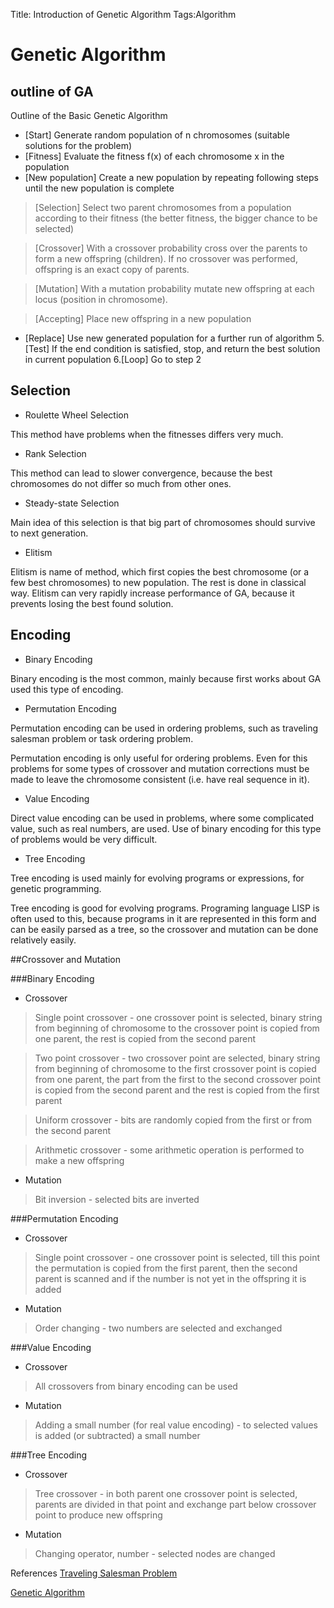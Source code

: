 Title: Introduction of Genetic Algorithm
Tags:Algorithm
# Genetic Algorithm
## outline of GA

Outline of the Basic Genetic Algorithm

- [Start] Generate random population of n chromosomes (suitable solutions for the problem)
- [Fitness] Evaluate the fitness f(x) of each chromosome x in the population
- [New population] Create a new population by repeating following steps until the new population is complete

>[Selection] Select two parent chromosomes from a population according to their fitness (the better fitness, the bigger chance to be selected)

>[Crossover] With a crossover probability cross over the parents to form a new offspring (children). If no crossover was performed, offspring is an exact copy of parents.

>[Mutation] With a mutation probability mutate new offspring at each locus (position in chromosome).

>[Accepting] Place new offspring in a new population

- [Replace] Use new generated population for a further run of algorithm
5.[Test] If the end condition is satisfied, stop, and return the best solution in current population
6.[Loop] Go to step 2

## Selection

- Roulette Wheel Selection

This method have problems when the fitnesses differs very much.

- Rank Selection

This method can lead to slower convergence, because the best chromosomes do not differ so much from other ones.

- Steady-state Selection

Main idea of this selection is that big part of chromosomes should survive to next generation.

- Elitism

Elitism is name of method, which first copies the best chromosome (or a few best chromosomes) to new population. The rest is done in classical way. Elitism can very rapidly increase performance of GA, because it prevents losing the best found solution.

## Encoding

- Binary Encoding

Binary encoding is the most common, mainly because first works about GA used this type of encoding.

- Permutation Encoding

Permutation encoding can be used in ordering problems, such as traveling salesman problem or task ordering problem.

Permutation encoding is only useful for ordering problems. Even for this problems for some types of crossover and mutation corrections must be made to leave the chromosome consistent (i.e. have real sequence in it).

- Value Encoding

Direct value encoding can be used in problems, where some complicated value, such as real numbers, are used. Use of binary encoding for this type of problems would be very difficult.

- Tree Encoding

Tree encoding is used mainly for evolving programs or expressions, for genetic programming.

Tree encoding is good for evolving programs. Programing language LISP is often used to this, because programs in it are represented in this form and can be easily parsed as a tree, so the crossover and mutation can be done relatively easily.

##Crossover and Mutation

###Binary Encoding

- Crossover

> Single point crossover - one crossover point is selected, binary string from beginning of chromosome to the crossover point is copied from one parent, the rest is copied from the second parent

>Two point crossover - two crossover point are selected, binary string from beginning of chromosome to the first crossover point is copied from one parent, the part from the first to the second crossover point is copied from the second parent and the rest is copied from the first parent

>Uniform crossover - bits are randomly copied from the first or from the second parent  

>Arithmetic crossover - some arithmetic operation is performed to make a new offspring

- Mutation

>Bit inversion - selected bits are inverted

###Permutation Encoding

- Crossover

>Single point crossover - one crossover point is selected, till this point the permutation is copied from the first parent, then the second parent is scanned and if the number is not yet in the offspring it is added

- Mutation

>Order changing - two numbers are selected and exchanged

###Value Encoding

- Crossover

>All crossovers from binary encoding can be used

- Mutation

>Adding a small number (for real value encoding) - to selected values is added (or subtracted) a small number

###Tree Encoding

- Crossover

>Tree crossover - in both parent one crossover point is selected, parents are divided in that point and exchange part below crossover point to produce new offspring

- Mutation

>Changing operator, number - selected nodes are changed


References
[Traveling Salesman Problem](http://www.cnblogs.com/biaoyu/archive/2012/10/02/2710267.html)

[Genetic Algorithm](http://www.obitko.com/tutorials/genetic-algorithms/)
